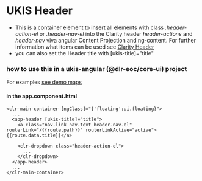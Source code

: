 # UKIS Header

- This is a container element to insert all elements with class *.header-action-el* or *.header-nav-el* into the Clarity header *header-actions* and *header-nav* viva 
  angular Content Projection and ng-content. For further information what items can be used see [Clarity Header](https://clarity.design/documentation/header)
- you can also set the Header title with [ukis-title]="title"

### how to use this in a ukis-angular (@dlr-eoc/core-ui) project

For examples [see demo maps](../demo-maps/README.md)

#### in the app.component.html 
```
<clr-main-container [ngClass]="{'floating':ui.floating}">
  ...
  <app-header [ukis-title]="title">
    <a class="nav-link nav-text header-nav-el" routerLink="/{{route.path}}" routerLinkActive="active">{{route.data.title}}</a>

    <clr-dropdown class="header-action-el">
      ...
    </clr-dropdown>
  </app-header>
  ...
</clr-main-container>
```

